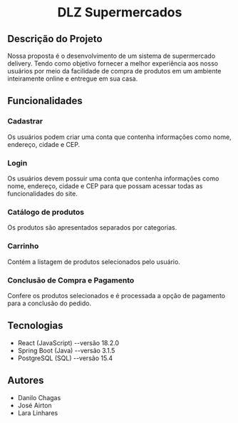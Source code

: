 <h1 align="center">DLZ Supermercados</h1>

## Descrição do Projeto
<p> Nossa proposta é o desenvolvimento de um sistema de supermercado delivery. Tendo como objetivo fornecer a melhor experiência aos nosso usuários por meio da facilidade de compra de produtos em um ambiente inteiramente online e entregue em sua casa. </p>

## Funcionalidades

### Cadastrar
<p> Os usuários podem criar uma conta que contenha informações como nome, endereço, cidade e CEP.</p>

### Login
<p> Os usuários devem possuir uma conta que contenha informações como nome, endereço, cidade e CEP para que possam acessar todas as funcionalidades do site.</p>

### Catálogo de produtos
<p> Os produtos são apresentados separados por categorias.</p>

### Carrinho
<p> Contém a listagem de produtos selecionados pelo usuário.</p>

### Conclusão de Compra e Pagamento
<p> Confere os produtos selecionados e é processada a opção de pagamento para a conclusão do pedido.</p>

## Tecnologias
- React (JavaScript) --versão 18.2.0 
- Spring Boot (Java) --versão 3.1.5
- PostgreSQL (SQL) --versão 15.4

## Autores
- Danilo Chagas
- José Airton
- Lara Linhares

